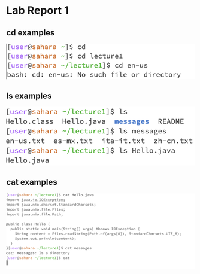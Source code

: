 # Lab Report 1

## cd examples
![Image](cd.png)

## ls examples
![Image](ls.png)

## cat examples
![Image](cat.png)

